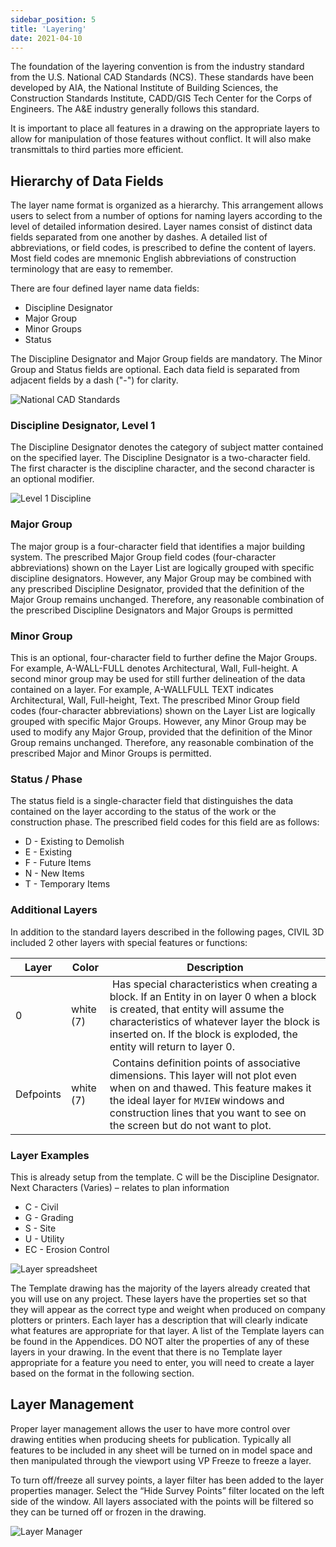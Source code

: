 ```yaml
---
sidebar_position: 5
title: 'Layering'
date: 2021-04-10
---
```


The foundation of the layering convention is from the industry standard from the U.S. National CAD Standards (NCS). These standards have been developed by AIA, the National Institute of Building Sciences, the Construction Standards Institute, CADD/GIS Tech Center for the Corps of Engineers. The A&E industry generally follows this standard.

It is important to place all features in a drawing on the appropriate layers to allow for manipulation of those features without conflict. It will also make transmittals to third parties more efficient.

## Hierarchy of Data Fields

The layer name format is organized as a hierarchy. This arrangement allows users to select from a number of options for naming layers according to the level of detailed information desired. Layer names consist of distinct data fields separated from one another by dashes. A detailed list of abbreviations, or field codes, is prescribed to define the content of layers. Most field codes are mnemonic English abbreviations of construction terminology that are easy to remember.

There are four defined layer name data fields:

- Discipline Designator
- Major Group
- Minor Groups
- Status

The Discipline Designator and Major Group fields are mandatory. The Minor Group and Status fields are optional. Each data field is separated from adjacent fields by a dash ("-") for clarity.

![National CAD Standards](/images/standards/image5.png)

### Discipline Designator, Level 1

The Discipline Designator denotes the category of subject matter contained on the specified layer. The Discipline Designator is a two-character field. The first character is the discipline character, and the second character is an optional modifier.

![Level 1 Discipline](/images/standards/image16.png)

### Major Group

The major group is a four-character field that identifies a major building system. The prescribed Major Group field codes (four-character abbreviations) shown on the Layer List are logically grouped with specific discipline designators. However, any Major Group may be combined with any prescribed Discipline Designator, provided that the definition of the Major Group remains unchanged. Therefore, any reasonable combination of the prescribed Discipline Designators and Major Groups is permitted

### Minor Group

This is an optional, four-character field to further define the Major Groups. For example, A-WALL-FULL denotes Architectural, Wall, Full-height. A second minor group may be used for still further delineation of the data contained on a layer. For example, A-WALLFULL TEXT indicates Architectural, Wall, Full-height, Text. The prescribed Minor Group field codes (four-character abbreviations) shown on the Layer List are logically grouped with specific Major Groups. However, any Minor Group may be used to modify any Major Group, provided that the definition of the Minor Group remains unchanged. Therefore, any reasonable combination of the prescribed Major and Minor Groups is permitted.

### Status / Phase

The status field is a single-character field that distinguishes the data contained on the layer according to the status of the work or the construction phase. The prescribed field codes for this field are as follows:

- D - Existing to Demolish
- E - Existing
- F - Future Items
- N - New Items
- T - Temporary Items

### Additional Layers

In addition to the standard layers described in the following pages, CIVIL 3D included 2 other layers with special features or functions:

| Layer | Color | Description |
| ----- | ----- | ----------- |
| 0 | white (7) | Has special characteristics when creating a block. If an Entity in on layer 0 when a block is created, that entity will assume the characteristics of whatever layer the block is inserted on. If the block is exploded, the entity will return to layer 0. |
| Defpoints | white (7) | Contains definition points of associative dimensions. This layer will not plot even when on and thawed. This feature makes it the ideal layer for `MVIEW` windows and construction lines that you want to see on the screen but do not want to plot. |

### Layer Examples

This is already setup from the template. C will be the Discipline Designator. Next Characters (Varies) – relates to plan information

- C - Civil
- G - Grading
- S - Site
- U - Utility
- EC - Erosion Control

![Layer spreadsheet](/images/standards/image17.png)

The Template drawing has the majority of the layers already created that you will use on any project. These layers have the properties set so that they will appear as the correct type and weight when produced on company plotters or printers. Each layer has a description that will clearly indicate what features are appropriate for that layer. A list of the Template layers can be found in the Appendices. DO NOT alter the properties of any of these layers in your drawing. In the event that there is no Template layer appropriate for a feature you need to enter, you will need to create a layer based on the format in the following section.

## Layer Management

Proper layer management allows the user to have more control over drawing entities when producing sheets for publication. Typically all features to be included in any sheet will be turned on in model space and then manipulated through the viewport using VP Freeze to freeze a layer.

To turn off/freeze all survey points, a layer filter has been added to the layer properties manager. Select the “Hide Survey Points” filter located on the left side of the window. All layers associated with the points will be filtered so they can be turned off or frozen in the drawing.

![Layer Manager](/images/standards/image12.png)
